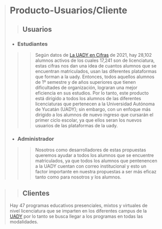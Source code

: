 > # Producto-Usuarios/Cliente
>  
>   
> >## Usuarios
> - ### Estudiantes
>>> Según datos de [ La UADY en Cifras](https://portalinsitucionalsa.blob.core.windows.net/cms/principal/documentos/UADY-Cifras.pdf) de 2021, hay 28,102 alumnos activos de los cuales 17,241 son de licenciatura, estas cifras nos dan una idea de cuantos alumnos que se encuentran matriculados, usan las diferentes plataformas que forman a la uady. Entonces, todos aquellos alumnos de 1º semestre y de años superiores que tienen dificultades de organización, lograran una mejor eficiencia en sus estudios.
> Por lo tanto, este producto está dirigido a todos los alumnos de las diferentes licenciaturas que pertenecen a la Universidad Autónoma de Yucatán (UADY); sin embargo, con un enfoque más dirigido a los alumnos de nuevo ingreso que cursarán el primer ciclo escolar, ya que ellos seran los nuevos usuarios de las plataformas de la uady.
> - ### Administrador
>>> Nosotros como desarrolladores de estas propuestas queremos ayudar a todos los alumnos que se encuentre matriculados, ya que todos los alumnos que pentenencen  a la UADY cuentan con correo institucional y esto un factor importante en nuestra propuestas a ser más eficaz tanto como para nosotros y los alumnos. 


>>##  Clientes 
>Hay 47 programas educativos presenciales, mixtos y virtuales de nivel licenciatura que se imparten en los diferentes campus de la [UADY](https://uady.mx/ofertaeducativa/licenciatura) por lo tanto se busca llegar a los programas en todas las modalidades.
>
